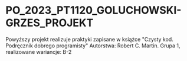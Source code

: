 # PO_2023_PT1120_GOLUCHOWSKI-GRZES_PROJEKT
Powyższy projekt realizuje praktyki zapisane w książce "Czysty kod. Podręcznik dobrego programisty" Autorstwa: Robert C. Martin.
Grupa 1, realizowane wariancje: B-2
